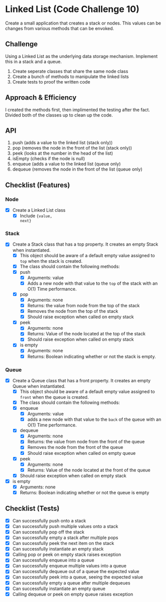 # Linked List (Code Challenge 10)
<!-- Short summary or background information -->
Create a small application that creates a stack or nodes. This values can be changes from various methods that can be envoked. 

## Challenge
<!-- Description of the challenge -->
Using a Linked List as the underlying data storage mechanism. Implement this in a stack and a queue.

1. Create seperate classes that share the same node class
2. Create a bunch of methods to manipulate the linked lists
3. Create tests to proof the written code

## Approach & Efficiency
<!-- What approach did you take? Why? What is the Big O space/time for this approach? -->
I created the methods first, then implimented the testing after the fact. Divided both of the classes up to clean up the code.

## API
<!-- Description of each method publicly available to your Linked List -->
1. push (adds a value to the linked list (stack only))
2. pop (removes the node in the front of the list (stack only))
3. peek (looks at the number in the head of the list)
4. isEmpty (checks if the node is null)
5. enqueue (adds a value to the linked list (queue only)
6. dequeue (removes the node in the front of the list (queue only)

## Checklist (Features)

### Node

- [x] Create a Linked List class
    - [x] Include <code>{value, next}</code>
 
### Stack

- [x] Create a Stack class that has a top property. It creates an empty Stack when instantiated.
  - [x] This object should be aware of a default empty value assigned to <code>top</code> when the stack is created.
   - [x] The class should contain the following methods:
  - [x] push
    - [x] Arguments: value
    - [x] Adds a new node with that value to the <code>top</code> of the stack with an O(1) Time performance.
  - [x] pop
    - [x] Arguments: none
    - [x] Returns: the value from node from the top of the stack
    - [x] Removes the node from the top of the stack
    - [x] Should raise exception when called on empty stack
  - [x] peek
    - [x] Arguments: none
    - [x] Returns: Value of the node located at the top of the stack
    - [x] Should raise exception when called on empty stack
  - [x] is empty
    - [x] Arguments: none
    - [x] Returns: Boolean indicating whether or not the stack is empty.

### Queue

  - [x] Create a Queue class that has a front property. It creates an empty Queue when instantiated.
    - [x] This object should be aware of a default empty value assigned to <code>front</code> when the queue is created.
    - [x] The class should contain the following methods:
    - [x] enqueue
      - [x] Arguments: value
      - [x] adds a new node with that value to the <code>back</code> of the queue with an O(1) Time performance.
    - [x] dequeue
      - [x] Arguments: none
      - [x] Returns: the value from node from the front of the queue
      - [x] Removes the node from the front of the queue
      - [x] Should raise exception when called on empty queue
    - [x] peek
      - [x] Arguments: none
      - [x] Returns: Value of the node located at the front of the queue
    - [x] Should raise exception when called on empty stack
  - [x] is empty
    - [x] Arguments: none
    - [x] Returns: Boolean indicating whether or not the queue is empty

## Checklist (Tests)

- [x] Can successfully push onto a stack
- [x] Can successfully push multiple values onto a stack
- [x] Can successfully pop off the stack
- [x] Can successfully empty a stack after multiple pops
- [x] Can successfully peek the next item on the stack
- [x] Can successfully instantiate an empty stack
- [x] Calling pop or peek on empty stack raises exception
- [x] Can successfully enqueue into a queue
- [x] Can successfully enqueue multiple values into a queue
- [x] Can successfully dequeue out of a queue the expected value
- [x] Can successfully peek into a queue, seeing the expected value
- [x] Can successfully empty a queue after multiple dequeues
- [x] Can successfully instantiate an empty queue
- [x] Calling dequeue or peek on empty queue raises exception
